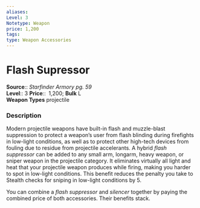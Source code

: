 ```yaml
---
aliases: 
Level: 3
Notetype: Weapon
price: 1,200
tags: 
type: Weapon Accessories
---
```


# Flash Supressor

**Source**:: _Starfinder Armory pg. 59_  
**Level**:: 3
**Price**::  1,200; **Bulk** L  
**Weapon Types** projectile

### Description

Modern projectile weapons have built-in flash and muzzle-blast suppression to protect a weapon’s user from flash blinding during firefights in low-light conditions, as well as to protect other high-tech devices from fouling due to residue from projectile accelerants. A hybrid _flash suppressor_ can be added to any small arm, longarm, heavy weapon, or sniper weapon in the projectile category. It eliminates virtually all light and heat that your projectile weapon produces while firing, making you harder to spot in low-light conditions. This benefit reduces the penalty you take to Stealth checks for sniping in low-light conditions by 5.  
  
You can combine a _flash suppressor_ and _silencer_ together by paying the combined price of both accessories. Their benefits stack.
